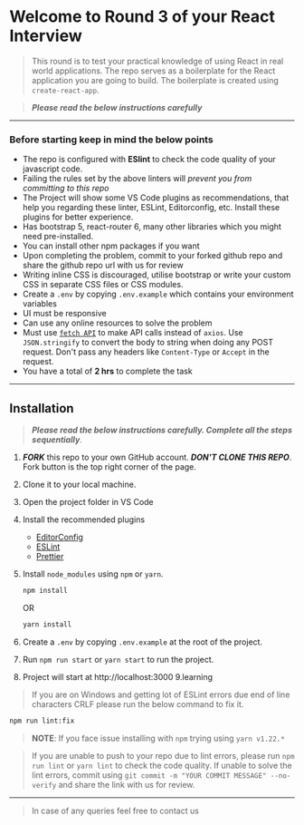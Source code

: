 # Welcome to Round 3 of your React Interview

> This round is to test your practical knowledge of using React in real world applications.
> The repo serves as a boilerplate for the React application you are going to build.
> The boilerplate is created using `create-react-app`.

> **_Please read the below instructions carefully_**

---

### **Before starting keep in mind the below points**

- The repo is configured with **ESlint** to check the code quality of your javascript code.
- Failing the rules set by the above linters will _prevent you from committing to this repo_
- The Project will show some VS Code plugins as recommendations, that help you regarding these linter, ESLint, Editorconfig, etc. Install these plugins for better experience.
- Has bootstrap 5, react-router 6, many other libraries which you might need pre-installed.
- You can install other npm packages if you want
- Upon completing the problem, commit to your forked github repo and share the github repo url with us for review
- Writing inline CSS is discouraged, utilise bootstrap or write your custom CSS in separate CSS files or CSS modules.
- Create a `.env` by copying `.env.example` which contains your environment variables
- UI must be responsive
- Can use any online resources to solve the problem
- Must use [`fetch API`](https://developer.mozilla.org/en-US/docs/Web/API/Fetch_API) to make API calls instead of `axios`. Use `JSON.stringify` to convert the body to string when doing any POST request. Don't pass any headers like `Content-Type` or `Accept` in the request.
- You have a total of **2 hrs** to complete the task

---

## Installation

> **_Please read the below instructions carefully. Complete all the steps sequentially_**.

1. **_FORK_** this repo to your own GitHub account. **_DON'T CLONE THIS REPO_**. Fork button is the top right corner of the page.
2. Clone it to your local machine.
3. Open the project folder in VS Code
4. Install the recommended plugins
   - [EditorConfig](https://marketplace.visualstudio.com/items?itemName=EditorConfig.EditorConfig)
   - [ESLint](https://marketplace.visualstudio.com/items?itemName=dbaeumer.vscode-eslint)
   - [Prettier](https://marketplace.visualstudio.com/items?itemName=esbenp.prettier-vscode)
5. Install `node_modules` using `npm` or `yarn`.

   ```sh
   npm install
   ```

   OR

   ```sh
   yarn install
   ```

6. Create a `.env` by copying `.env.example` at the root of the project.
7. Run `npm run start` or `yarn start` to run the project.
8. Project will start at http://localhost:3000
9.learning

> If you are on Windows and getting lot of ESLint errors due end of line characters CRLF please run the below command to fix it.

```sh
npm run lint:fix
```

> **NOTE**: If you face issue installing with `npm` trying using `yarn v1.22.*`

> If you are unable to push to your repo due to lint errors, please run `npm run lint` or `yarn lint` to check the code quality. If unable to solve the lint errors, commit using `git commit -m "YOUR COMMIT MESSAGE" --no-verify` and share the link with us for review.

---

> In case of any queries feel free to contact us

